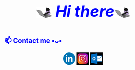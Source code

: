 <html>
<body>
<h1 style="color:blue;font-size:50px;font-style:oblique">
<p align="center">
	<img align="center" src="github.gif" width="50px"> <b><i> Hi there</b></i><img align="center" src="github.gif" width="50px"> </h1>
</html>
</body>


<!--END_SECTION:waka-->


 
<html>
<body>
<h2 style="color:blue;font-size 50px">
<b>📫 Contact me •ᴗ• </b></h2>
</html>
</body>

<p align="center">
<a href="https://www.linkedin.com/in/bircan-ata%C5%9F-059880168/"><img height="40px" alt="LinkedIn" src="Linkedin.jpeg"></a>
 <a href="https://www.instagram.com/atasbircan/"><img height="40px" alt="Instagram" src="instagram.jpg"></a>
<a href="mailto:atas.bircan@hotmail.com"><img height="40px" alt="Email" src="mail.jpg"></a>
</p>

<!--
**atasbircan/atasbircan** is a ✨ _special_ ✨ repository because its `README.md` (this file) appears on your GitHub profile.

Here are some ideas to get you started:

- 🔭 I’m currently working on ...
- 🌱 I’m currently learning ...
- 👯 I’m looking to collaborate on ...
- 🤔 I’m looking for help with ...
- 💬 Ask me about ...
- 📫 How to reach me: ...
- 😄 Pronouns: ...
- ⚡ Fun fact: ...
-->
